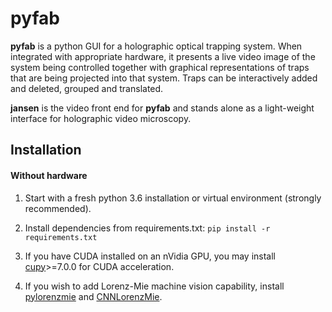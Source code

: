 # pyfab

**pyfab** is a python GUI for a holographic optical trapping system.
When integrated with appropriate hardware, it presents a live video
image of the system being controlled together with graphical representations
of traps that are being projected into that system.  Traps can be
interactively added and deleted, grouped and translated.

**jansen** is the video front end for **pyfab** and stands alone as a
light-weight interface for holographic video microscopy.

## Installation

#### Without hardware
1. Start with a fresh python 3.6 installation or virtual environment (strongly recommended).

2. Install dependencies from requirements.txt: 
      `pip install -r requirements.txt`

3. If you have CUDA installed on an nVidia GPU, you may install [cupy](https://github.com/cupy/cupy)>=7.0.0 for CUDA acceleration.

4. If you wish to add Lorenz-Mie machine vision capability, install [pylorenzmie](https://github.com/davidgrier/pylorenzmie) and [CNNLorenzMie](https://github.com/laltman2/CNNLorenzMie).
